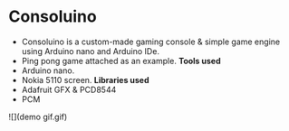 # Consoluino
- Consoluino is a custom-made gaming console & simple game engine using Arduino nano and Arduino IDe.
- Ping pong game attached as an example.
**Tools used**
- Arduino nano.
- Nokia 5110 screen.
**Libraries used**
- Adafruit GFX & PCD8544
- PCM

![](demo gif.gif)
